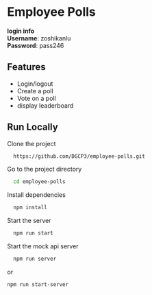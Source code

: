 
# Employee Polls

**login info**  
**Username**: zoshikanlu  
**Password**: pass246



## Features

- Login/logout
- Create a poll
- Vote on a poll
- display leaderboard



## Run Locally

Clone the project

```bash
  https://github.com/DGCP3/employee-polls.git
```

Go to the project directory

```bash
  cd employee-polls
```

Install dependencies

```bash
  npm install
```

Start the server

```bash
  npm run start
```
Start the mock api server

```bash
  npm run server
```

or
```bash
npm run start-server
```

